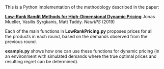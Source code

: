 This is a Python implementation of the methodology described in the paper:

[**Low-Rank Bandit Methods for High-Dimensional Dynamic Pricing**](https://arxiv.org/abs/1801.10242)
Jonas Mueller, Vasilis Syrgkanis, Matt Taddy.  *NeurIPS* (2019)


Each of the main functions in **LowRankPricing.py** proposes prices for all the products in each round, based on the demands observed from the previous round.

**example.py** shows how one can use these functions for dynamic pricing (in an environment with simulated demands where the true optimal prices and resulting regret can be determined).